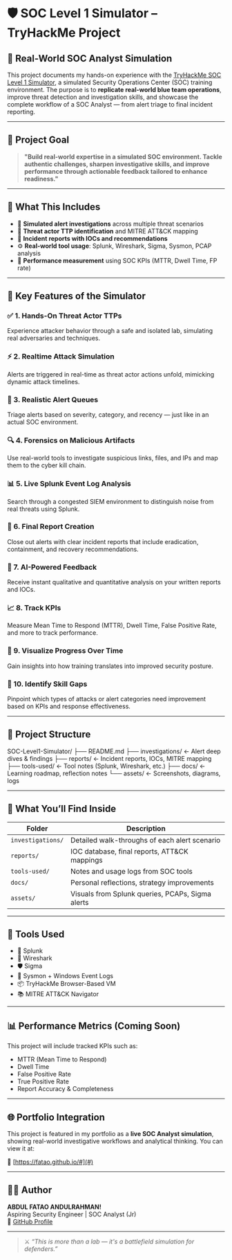 

# 🛡️ SOC Level 1 Simulator – TryHackMe Project

## 💼 Real-World SOC Analyst Simulation

This project documents my hands-on experience with the [TryHackMe SOC Level 1 Simulator](https://tryhackme.com/), a simulated Security Operations Center (SOC) training environment. The purpose is to **replicate real-world blue team operations**, improve threat detection and investigation skills, and showcase the complete workflow of a SOC Analyst — from alert triage to final incident reporting.

---

## 🎯 Project Goal

> **"Build real-world expertise in a simulated SOC environment. Tackle authentic challenges, sharpen investigative skills, and improve performance through actionable feedback tailored to enhance readiness."**

---

## 🔧 What This Includes

- 📡 **Simulated alert investigations** across multiple threat scenarios
- 🧠 **Threat actor TTP identification** and MITRE ATT&CK mapping
- 📑 **Incident reports with IOCs and recommendations**
- ⚙️ **Real-world tool usage**: Splunk, Wireshark, Sigma, Sysmon, PCAP analysis
- 🔬 **Performance measurement** using SOC KPIs (MTTR, Dwell Time, FP rate)

---

## 🧪 Key Features of the Simulator

### ✅ 1. Hands-On Threat Actor TTPs
Experience attacker behavior through a safe and isolated lab, simulating real adversaries and techniques.

### ⚡ 2. Realtime Attack Simulation
Alerts are triggered in real-time as threat actor actions unfold, mimicking dynamic attack timelines.

### 🛑 3. Realistic Alert Queues
Triage alerts based on severity, category, and recency — just like in an actual SOC environment.

### 🔍 4. Forensics on Malicious Artifacts
Use real-world tools to investigate suspicious links, files, and IPs and map them to the cyber kill chain.

### 📊 5. Live Splunk Event Log Analysis
Search through a congested SIEM environment to distinguish noise from real threats using Splunk.

### 🧾 6. Final Report Creation
Close out alerts with clear incident reports that include eradication, containment, and recovery recommendations.

### 🤖 7. AI-Powered Feedback
Receive instant qualitative and quantitative analysis on your written reports and IOCs.

### 📈 8. Track KPIs
Measure Mean Time to Respond (MTTR), Dwell Time, False Positive Rate, and more to track performance.

### 📆 9. Visualize Progress Over Time
Gain insights into how training translates into improved security posture.

### 🎯 10. Identify Skill Gaps
Pinpoint which types of attacks or alert categories need improvement based on KPIs and response effectiveness.

---

## 📁 Project Structure

SOC-Level1-Simulator/
├── README.md
├── investigations/ ← Alert deep dives & findings
├── reports/ ← Incident reports, IOCs, MITRE mapping
├── tools-used/ ← Tool notes (Splunk, Wireshark, etc.)
├── docs/ ← Learning roadmap, reflection notes
└── assets/ ← Screenshots, diagrams, logs



---

## 🧠 What You’ll Find Inside

| Folder          | Description |
|-----------------|-------------|
| `investigations/` | Detailed walk-throughs of each alert scenario |
| `reports/`        | IOC database, final reports, ATT&CK mappings |
| `tools-used/`     | Notes and usage logs from SOC tools |
| `docs/`           | Personal reflections, strategy improvements |
| `assets/`         | Visuals from Splunk queries, PCAPs, Sigma alerts |

---

## 📎 Tools Used

- 🔎 Splunk
- 🧬 Wireshark
- 🛡️ Sigma
- 📁 Sysmon + Windows Event Logs
- 📦 TryHackMe Browser-Based VM
- 📚 MITRE ATT&CK Navigator

---

## 📊 Performance Metrics (Coming Soon)

This project will include tracked KPIs such as:
- MTTR (Mean Time to Respond)
- Dwell Time
- False Positive Rate
- True Positive Rate
- Report Accuracy & Completeness

---

## 🌐 Portfolio Integration

This project is featured in my portfolio as a **live SOC Analyst simulation**, showing real-world investigative workflows and analytical thinking. You can view it at:

🔗 [https://fatao.github.io/#](#)

---

## 👨‍💻 Author

**ABDUL FATAO ANDULRAHMAN!**  
Aspiring Security Engineer | SOC Analyst (Jr)  
🔗 [GitHub Profile](https://github.com/Fatao)

---

> ⚔️ *“This is more than a lab — it's a battlefield simulation for defenders.”*

